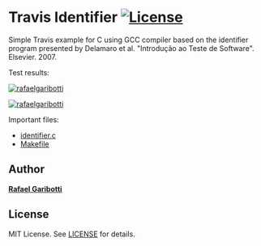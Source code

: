 Travis Identifier [![License][license-img]][license-url]
=
Simple Travis example for C using GCC compiler based on the identifier program presented by Delamaro et al. "Introdução ao Teste de Software". Elsevier. 2007.

Test results:

[![rafaelgaribotti](https://circleci.com/gh/rafaelgaribotti/travis-identifier.svg?style=svg)](circle-url)

[![rafaelgaribotti](https://circleci.com/gh/rafaelgaribotti/travis-identifier.svg?style=svg)](https://app.circleci.com/pipelines/github/rafaelgaribotti/travis-identifier)

Important files:

* [identifier.c](identifier.c)
* [Makefile](Makefile)


Author
------
[**Rafael Garibotti**](https://br.linkedin.com/in/rafaelgaribotti)


License
-------
MIT License. See [LICENSE](LICENSE) for details.

[main-url]: https://github.com/rafaelgaribotti/travis-identifier
[readme-url]: https://github.com/rafaelgaribotti/travis-identifier/blob/main/README.md
[license-url]: https://github.com/rafaelgaribotti/travis-identifier/blob/main/LICENSE
[license-img]: https://img.shields.io/github/license/rsp/travis-hello-modern-cpp.svg
[github-follow-url]: https://github.com/rafaelgaribotti
[circle-url]: https://app.circleci.com/pipelines/github/rafaelgaribotti/travis-identifier
